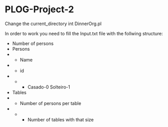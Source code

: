 # PLOG-Project-2
Change the current_directory int DinnerOrg.pl

In order to work you need to fill the Input.txt file with the follwing structure:
* Number of persons
* Persons
* * Name
* * id 
* * *  Casado-0 Solteiro-1
* Tables
* * Number of persons per table
* * * Number of tables with that size
